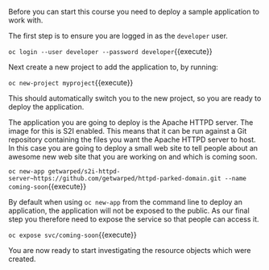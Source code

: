 Before you can start this course you need to deploy a sample application to work with.

The first step is to ensure you are logged in as the ``developer`` user.

``oc login --user developer --password developer``{{execute}}

Next create a new project to add the application to, by running:

``oc new-project myproject``{{execute}}

This should automatically switch you to the new project, so you are ready to deploy the application.

The application you are going to deploy is the Apache HTTPD server. The image for this is S2I enabled. This means that it can be run against a Git repository containing the files you want the Apache HTTPD server to host. In this case you are going to deploy a small web site to tell people about an awesome new web site that you are working on and which is coming soon.

``oc new-app getwarped/s2i-httpd-server~https://github.com/getwarped/httpd-parked-domain.git --name coming-soon``{{execute}}

By default when using ``oc new-app`` from the command line to deploy an application, the application will not be exposed to the public. As our final step you therefore need to expose the service so that people can access it.

``oc expose svc/coming-soon``{{execute}}

You are now ready to start investigating the resource objects which were created.
